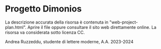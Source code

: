 <h1>Progetto Dimonios</h1

<p>La descrizione accurata della risorsa è contenuta in "web-project-plan.html". Aprire il file oppure consultare il sito web direttamente online. La risorsa va considerata sotto licenza CC.</p>

<p>Andrea Ruzzeddu, studente di lettere moderne, A.A. 2023-2024</p>



